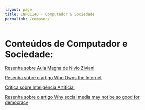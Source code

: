 ```yaml
---
layout: page
title: INF01140 - Computador & Sociedade
permalink: /compsoc/
---
```


# Conteúdos de Computador e Sociedade:

 <a href="https://docs.google.com/document/d/14p_2Yf2ivWvfFG6eTlzwbnN7o_RglkAjimz2IwyWQMM/edit?usp=sharing">Resenha sobre Aula Magna de Nivio Ziviani </a>
 
 <a href="https://drive.google.com/open?id=1aAJXvgMqiWknvqfcb7NQ1hWasoV_n_WDX80ZxjKyvrw">Resenha sobre o artigo Who Owns the Internet </a>
 
 <a href="https://drive.google.com/open?id=0B5V4-gDXyXF2ODh3cGxxcnYyR1k">Crítica sobre Inteligência Artificial </a>

 <a href ="https://docs.google.com/document/d/1izQIIFQSfADSqNyP8vzECnkmI6ZD96fyMZbvKiKjrSc/edit?usp=sharing">Resenha sobre o artigo Why social media may not be so good for democracy </a>
